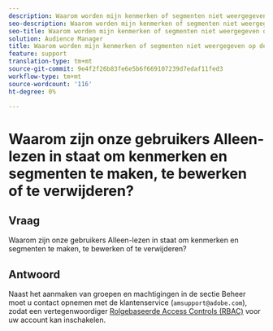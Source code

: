 ```yaml
---
description: Waarom worden mijn kenmerken of segmenten niet weergegeven op de pagina Rapporten overlappen?
seo-description: Waarom worden mijn kenmerken of segmenten niet weergegeven op de pagina Rapporten overlappen?
seo-title: Waarom worden mijn kenmerken of segmenten niet weergegeven op de pagina Rapporten overlappen?
solution: Audience Manager
title: Waarom worden mijn kenmerken of segmenten niet weergegeven op de pagina Rapporten overlappen?
feature: support
translation-type: tm+mt
source-git-commit: 9e4f2f26b83fe6e5b6f669107239d7edaf11fed3
workflow-type: tm+mt
source-wordcount: '116'
ht-degree: 0%

---
```



# Waarom zijn onze gebruikers Alleen-lezen in staat om kenmerken en segmenten te maken, te bewerken of te verwijderen?

## Vraag

Waarom zijn onze gebruikers Alleen-lezen in staat om kenmerken en segmenten te maken, te bewerken of te verwijderen?

## Antwoord

Naast het aanmaken van groepen en machtigingen in de sectie Beheer moet u contact opnemen met de klantenservice (`amsupport@adobe.com`), zodat een vertegenwoordiger [Rolgebaseerde Access Controls (RBAC)](../features/administration/administration-overview.md) voor uw account kan inschakelen.
